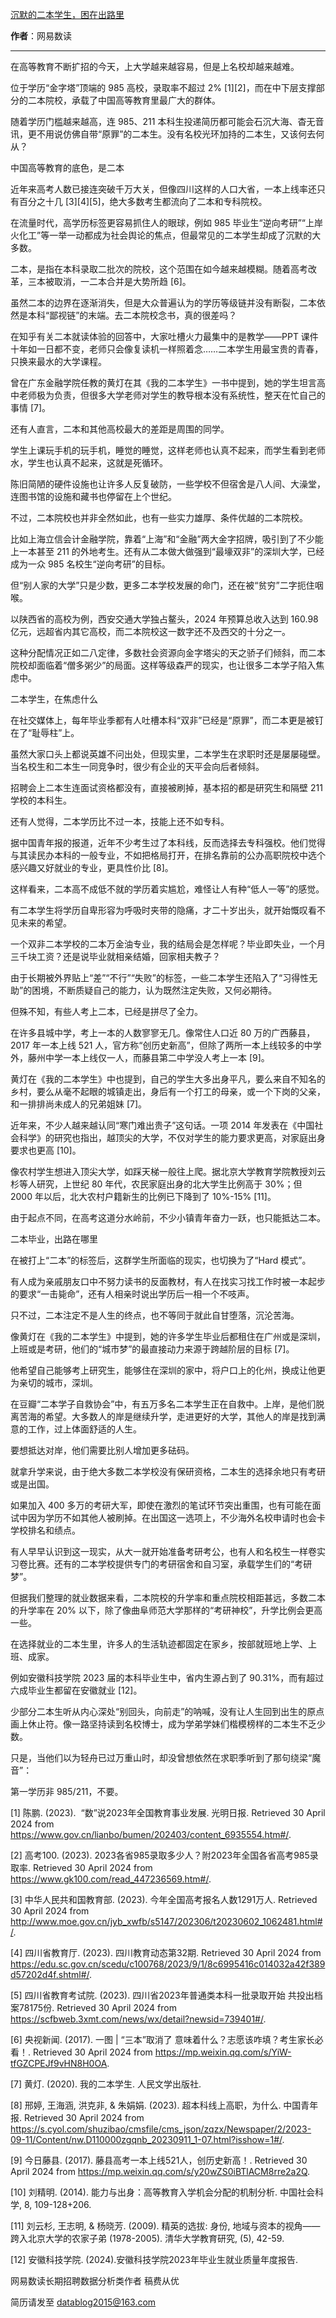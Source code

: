 

[沉默的二本学生，困在出路里](https://mp.weixin.qq.com/s/0pEDnYxjluB1qFwon-WGnA)

**作者**：网易数读

---

在高等教育不断扩招的今天，上大学越来越容易，但是上名校却越来越难。




位于学历“金字塔”顶端的 985 高校，录取率不超过 2% [1][2]，而在中下层支撑部分的二本院校，承载了中国高等教育里最广大的群体。




随着学历门槛越来越高，连 985、211 本科生投递简历都可能会石沉大海、杳无音讯，更不用说仿佛自带“原罪”的二本生。没有名校光环加持的二本生，又该何去何从？







中国高等教育的底色，是二本







近年来高考人数已接连突破千万大关，但像四川这样的人口大省，一本上线率还只有百分之十几 [3][4][5]，绝大多数考生都流向了二本和专科院校。




在流量时代，高学历标签更容易抓住人的眼球，例如 985 毕业生“逆向考研”“上岸火化工”等一举一动都成为社会舆论的焦点，但最常见的二本学生却成了沉默的大多数。




二本，是指在本科录取二批次的院校，这个范围在如今越来越模糊。随着高考改革，三本被取消，一二本合并是大势所趋 [6]。




虽然二本的边界在逐渐消失，但是大众普遍认为的学历等级链并没有断裂，二本依然是本科“鄙视链”的末端。去二本院校念书，真的很差吗？




在知乎有关二本就读体验的回答中，大家吐槽火力最集中的是教学——PPT 课件十年如一日都不变，老师只会像复读机一样照着念……二本学生用最宝贵的青春，只换来最水的大学课程。




曾在广东金融学院任教的黄灯在其《我的二本学生》一书中提到，她的学生坦言高中老师极为负责，但很多大学老师对学生的教导根本没有系统性，整天在忙自己的事情 [7]。







还有人直言，二本和其他高校最大的差距是周围的同学。




学生上课玩手机的玩手机，睡觉的睡觉，这样老师也认真不起来，而学生看到老师水，学生也认真不起来，这就是死循环。




陈旧简陋的硬件设施也让许多人反复破防，一些学校不但宿舍是八人间、大澡堂，连图书馆的设施和藏书也停留在上个世纪。




不过，二本院校也并非全然如此，也有一些实力雄厚、条件优越的二本院校。




比如上海立信会计金融学院，靠着“上海”和“金融”两大金字招牌，吸引到了不少能上一本甚至 211 的外地考生。还有从二本做大做强到“最壕双非”的深圳大学，已经成为一众 985 名校生“逆向考研”的目标。




但“别人家的大学”只是少数，更多二本学校发展的命门，还在被“贫穷”二字扼住咽喉。







以陕西省的高校为例，西安交通大学独占鳌头，2024 年预算总收入达到 160.98 亿元，远超省内其它高校，而二本院校这一数字还不及西交的十分之一。




这种分配情况正如二八定律，多数社会资源向金字塔尖的天之骄子们倾斜，而二本院校却面临着“僧多粥少”的局面。这样等级森严的现实，也让很多二本学子陷入焦虑中。







二本学生，在焦虑什么








在社交媒体上，每年毕业季都有人吐槽本科“双非”已经是“原罪”，而二本更是被钉在了“耻辱柱”上。




虽然大家口头上都说英雄不问出处，但现实里，二本学生在求职时还是屡屡碰壁。当名校生和二本生一同竞争时，很少有企业的天平会向后者倾斜。




招聘会上二本生连面试资格都没有，直接被刷掉，基本招的都是研究生和隔壁 211 学校的本科生。




还有人觉得，二本学历比不过一本，技能上还不如专科。




据中国青年报的报道，近年不少考生过了本科线，反而选择去专科强校。他们觉得与其读民办本科的一般专业，不如把格局打开，在排名靠前的公办高职院校中选个感兴趣又好就业的专业，更具性价比 [8]。




这样看来，二本高不成低不就的学历着实尴尬，难怪让人有种“低人一等”的感觉。







有二本学生将学历自卑形容为呼吸时夹带的隐痛，才二十岁出头，就开始慨叹看不见未来的希望。




一个双非二本学校的二本万金油专业，我的结局会是怎样呢？毕业即失业，一个月三千块工资？还是说毕业就相亲结婚，回家相夫教子？




由于长期被外界贴上“差”“不行”“失败”的标签，一些二本学生还陷入了“习得性无助”的困境，不断质疑自己的能力，认为既然注定失败，又何必期待。




但殊不知，有些人考上二本，已经是拼尽了全力。




在许多县城中学，考上一本的人数寥寥无几。像常住人口近 80 万的广西藤县，2017 年一本上线 521 人，官方称“创历史新高”，但除了两所一本上线较多的中学外，藤州中学一本上线仅一人，而藤县第二中学没人考上一本 [9]。




黄灯在《我的二本学生》中也提到，自己的学生大多出身平凡，要么来自不知名的乡村，要么从毫不起眼的城镇走出，身后有一个打工的母亲，或一个下岗的父亲，和一排排尚未成人的兄弟姐妹 [7]。




近年来，不少人越来越认同“寒门难出贵子”这句话。一项 2014 年发表在《中国社会科学》的研究也指出，越顶尖的大学，不仅对学生的能力要求更高，对家庭出身要求也更高 [10]。







像农村学生想进入顶尖大学，如踩天梯一般往上爬。据北京大学教育学院教授刘云杉等人研究，上世纪 80 年代，农民家庭出身的北大学生比例高于 30%；但 2000 年以后，北大农村户籍新生的比例已下降到了 10%-15% [11]。




由于起点不同，在高考这道分水岭前，不少小镇青年奋力一跃，也只能抵达二本。







二本毕业，出路在哪里







在被打上“二本”的标签后，这群学生所面临的现实，也切换为了“Hard 模式”。




有人成为亲戚朋友口中不努力读书的反面教材，有人在找实习找工作时被一本起步的要求“一击毙命”，还有人相亲时说出学历后一相一个不吱声。




只不过，二本注定不是人生的终点，也不等同于就此自甘堕落，沉沦苦海。




像黄灯在《我的二本学生》中提到，她的许多学生毕业后都租住在广州或是深圳，上班或是考研，他们的“城市梦”的最直接动力来源于跨越阶层的目标 [7]。




他希望自己能够考上研究生，能够住在深圳的家中，将户口上的化州，换成让他更为亲切的城市，深圳。




在豆瓣“二本学子自救协会”中，有五万多名二本学生正在自救中。上岸，是他们脱离苦海的希望。大多数人的岸是继续升学，走进更好的大学，其他人的岸是找到满意的工作，过上体面舒适的人生。







要想抵达对岸，他们需要比别人增加更多砝码。




就拿升学来说，由于绝大多数二本学校没有保研资格，二本生的选择余地只有考研或是出国。




如果加入 400 多万的考研大军，即使在激烈的笔试环节突出重围，也有可能在面试中因为学历不如其他人被刷掉。在出国这一选项上，不少海外名校申请时也会卡学校排名和绩点。




有人早早认识到这一现实，从大一就开始准备考研考公，也有人和名校生一样卷实习卷比赛。还有的二本学校提供专门的考研宿舍和自习室，承载学生们的“考研梦”。




但据我们整理的就业数据来看，二本院校的升学率和重点院校相距甚远，多数二本的升学率在 20% 以下，除了像曲阜师范大学那样的“考研神校”，升学比例会更高一些。







在选择就业的二本生里，许多人的生活轨迹都固定在家乡，按部就班地上学、上班、成家。




例如安徽科技学院 2023 届的本科毕业生中，省内生源占到了 90.31%，而有超过六成毕业生都留在安徽就业 [12]。




少部分二本生听从内心深处“别回头，向前走”的呐喊，没有让人生回到出生的原点画上休止符。像一路坚持读到名校博士，成为学弟学妹们楷模榜样的二本生不乏少数。




只是，当他们以为轻舟已过万重山时，却没曾想依然在求职季听到了那句绕梁“魔音”：




第一学历非 985/211，不要。







[1] 陈鹏. (2023).  “数”说2023年全国教育事业发展. 光明日报. Retrieved 30 April 2024 from https://www.gov.cn/lianbo/bumen/202403/content_6935554.htm#/.

[2] 高考100. (2023). 2023各省985录取多少人？附2023年全国各省高考985录取率. Retrieved 30 April 2024 from https://www.gk100.com/read_447236569.htm#/.

[3] 中华人民共和国教育部. (2023). 今年全国高考报名人数1291万人. Retrieved 30 April 2024 from http://www.moe.gov.cn/jyb_xwfb/s5147/202306/t20230602_1062481.html#/.

[4] 四川省教育厅. (2023). 四川教育动态第32期. Retrieved 30 April 2024 from https://edu.sc.gov.cn/scedu/c100768/2023/9/1/8c6995416c014032a42f389d57202d4f.shtml#/.

[5] 四川省教育考试院. (2023). 四川省2023年普通类本科一批录取开始 共投出档案78175份. Retrieved 30 April 2024 from https://scfbweb.3xmt.com/news/wx/detail?newsid=739401#/.

[6] 央视新闻. (2017). 一图 | “三本”取消了 意味着什么？志愿该咋填？考生家长必看！. Retrieved 30 April 2024 from https://mp.weixin.qq.com/s/YiW-tfGZCPEJf9vHN8H0OA.

[7] 黄灯. (2020). 我的二本学生. 人民文学出版社.

[8] 邢婷, 王海涵, 洪克非, & 朱娟娟. (2023). 超本科线上高职，为什么. 中国青年报. Retrieved 30 April 2024 from https://s.cyol.com/shuzibao/cmsfile/cms_json/zqzx/Newspaper/2/2023-09-11/Content/nw.D110000zgqnb_20230911_1-07.html?isshow=1#/.

[9] 今日藤县. (2017). 藤县高考一本上线521人，创历史新高！. Retrieved 30 April 2024 from https://mp.weixin.qq.com/s/y20wZS0iBTlACM8rre2a2Q.

[10] 刘精明. (2014). 能力与出身：高等教育入学机会分配的机制分析. 中国社会科学, 8, 109-128+206.

[11] 刘云杉, 王志明, & 杨晓芳. (2009). 精英的选拔: 身份, 地域与资本的视角——跨入北京大学的农家子弟 (1978-2005). 清华大学教育研究, (5), 42-59.

[12] 安徽科技学院. (2024).安徽科技学院2023年毕业生就业质量年度报告.












网易数读长期招聘数据分析类作者
稿费从优

简历请发至 datablog2015@163.com
